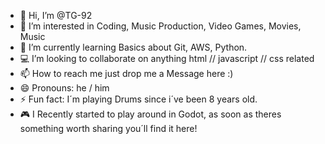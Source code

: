 - 👋 Hi, I’m @TG-92
- 👀 I’m interested in Coding, Music Production, Video Games, Movies, Music
- 🌱 I’m currently learning Basics about Git, AWS, Python.
- 💻 I’m looking to collaborate on anything html // javascript // css related 
- 📫 How to reach me just drop me a Message here :)
- 😄 Pronouns: he / him
- ⚡ Fun fact: I´m playing Drums since i´ve been 8 years old.
- 🎮 I Recently started to play around in Godot, as soon as theres something worth sharing you´ll find it here!
<!---
TG-92/TG-92 is a ✨ special ✨ repository because its `README.md` (this file) appears on your GitHub profile.
You can click the Preview link to take a look at your changes.
--->
